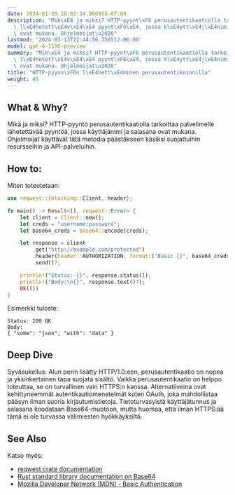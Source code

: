 ```yaml
---
date: 2024-01-20 18:02:34.966925-07:00
description: "Mik\xE4 ja miksi? HTTP-pyynt\xF6 perusautentikaatiolla tarkoittaa palvelimelle\
  \ l\xE4hetett\xE4v\xE4\xE4 pyynt\xF6\xE4, jossa k\xE4ytt\xE4j\xE4nimi ja salasana\
  \ ovat mukana. Ohjelmoijat\u2026"
lastmod: '2024-03-13T22:44:56.356512-06:00'
model: gpt-4-1106-preview
summary: "Mik\xE4 ja miksi? HTTP-pyynt\xF6 perusautentikaatiolla tarkoittaa palvelimelle\
  \ l\xE4hetett\xE4v\xE4\xE4 pyynt\xF6\xE4, jossa k\xE4ytt\xE4j\xE4nimi ja salasana\
  \ ovat mukana. Ohjelmoijat\u2026"
title: "HTTP-pyynn\xF6n l\xE4hett\xE4minen perusautentikoinnilla"
weight: 45
---
```


## What & Why?
Mikä ja miksi? HTTP-pyyntö perusautentikaatiolla tarkoittaa palvelimelle lähetettävää pyyntöä, jossa käyttäjänimi ja salasana ovat mukana. Ohjelmoijat käyttävät tätä metodia päästäkseen käsiksi suojattuihin resursseihin ja API-palveluihin.

## How to:
Miten toteutetaan:

```Rust
use reqwest::{blocking::Client, header};

fn main() -> Result<(), reqwest::Error> {
    let client = Client::new();
    let creds = "username:password";
    let base64_creds = base64::encode(creds);

    let response = client
        .get("http://example.com/protected")
        .header(header::AUTHORIZATION, format!("Basic {}", base64_creds))
        .send()?;

    println!("Status: {}", response.status());
    println!("Body:\n{}", response.text()?);
    Ok(())
}
```
Esimerkki tuloste:
```
Status: 200 OK
Body:
{ "some": "json", "with": "data" }
```

## Deep Dive
Syväsukellus: Alun perin lisätty HTTP/1.0:een, perusautentikaatio on nopea ja yksinkertainen tapa suojata sisältö. Vaikka perusautentikaatio on helppo toteuttaa, se on turvallinen vain HTTPS:n kanssa. Alternatiiveina ovat kehittyneemmät autentikaatiomenetelmät kuten OAuth, joka mahdollistaa pääsyn ilman suoria kirjautumistietoja. Tietoturvasyistä käyttäjätunnus ja salasana koodataan Base64-muotoon, mutta huomaa, että ilman HTTPS:ää tämä ei ole turvassa välimiesten hyökkäyksiltä.

## See Also
Katso myös:
- [reqwest crate documentation](https://docs.rs/reqwest/)
- [Rust standard library documentation on Base64](https://doc.rust-lang.org/stable/std/primitive.slice.html#method.from_utf8)
- [Mozilla Developer Network (MDN) - Basic Authentication](https://developer.mozilla.org/en-US/docs/Web/HTTP/Authentication#basic_authentication_scheme)
